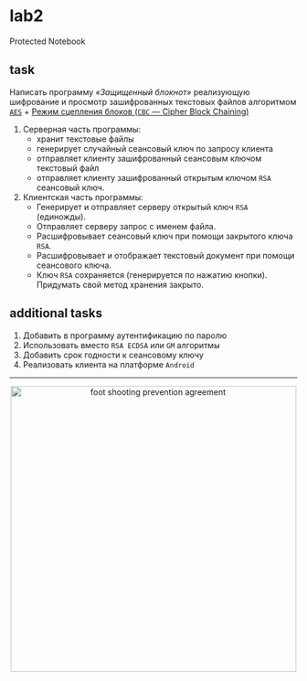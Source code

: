 # lab2

Protected Notebook

## task

Написать программу _«Защищенный блокнот»_ реализующую шифрование и просмотр
зашифрованных текстовых файлов алгоритмом
[`AES`](https://ru.wikipedia.org/wiki/Advanced_Encryption_Standard) +
[Режим сцепления блоков (`СВС` — Cipher Block Chaining)](https://ru.wikipedia.org/wiki/%D0%A0%D0%B5%D0%B6%D0%B8%D0%BC_%D1%88%D0%B8%D1%84%D1%80%D0%BE%D0%B2%D0%B0%D0%BD%D0%B8%D1%8F#Cipher_Block_Chaining_.28CBC.29)

1. Серверная часть программы:
   * хранит текстовые файлы
   * генерирует случайный сеансовый ключ по запросу клиента
   * отправляет клиенту зашифрованный сеансовым ключом текстовый файл
   * отправляет клиенту зашифрованный открытым ключом `RSA` сеансовый ключ.
2. Клиентская часть программы:
   * Генерирует и отправляет серверу открытый ключ `RSA` (единожды).
   * Отправляет серверу запрос с именем файла.
   * Расшифровывает сеансовый ключ при помощи закрытого ключа `RSA`.
   * Расшифровывает и отображает текстовый документ при помощи сеансового ключа.
   * Ключ `RSA` сохраняется (генерируется по нажатию кнопки). Придумать свой
     метод хранения закрыто.

## additional tasks

1. Добавить в программу аутентификацию по паролю
2. Использовать вместо `RSA ECDSA` или `GM` алгоритмы
3. Добавить срок годности к сеансовому ключу
4. Реализовать клиента на платформе `Android`

---

<p align="center">
  <img width="500px" alt="foot shooting prevention agreement" src="https://github.com/Drapegnik/bsu/raw/master/cryptography/lab2/foot-shooting-prevention-agreement.png"/>
</p>
